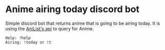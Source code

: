 # Anime airing today discord bot

Simple discord bot that returns anime that is going to be airing today.
It is using the [AniList's api](https://github.com/AniList/ApiV2-GraphQL-Docs) to query for Anime.

```
Help: !help
Airing: !today or !t
```